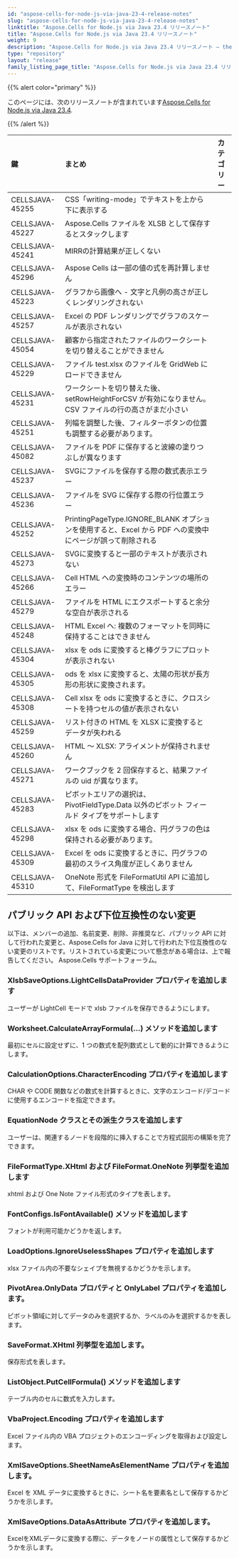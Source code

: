 ```yaml
---
id: "aspose-cells-for-node-js-via-java-23-4-release-notes"
slug: "aspose-cells-for-node-js-via-java-23-4-release-notes"
linktitle: "Aspose.Cells for Node.js via Java 23.4 リリースノート"
title: "Aspose.Cells for Node.js via Java 23.4 リリースノート"
weight: 9
description: "Aspose.Cells for Node.js via Java 23.4 リリースノート – the latest updates and fixes."
type: "repository"
layout: "release"
family_listing_page_title: "Aspose.Cells for Node.js via Java 23.4 リリースノート"
---
```

{{% alert color="primary" %}}

このページには、次のリリースノートが含まれています[Aspose.Cells for Node.js via Java 23.4](https://releases.aspose.com/cells/nodejs/new-releases/aspose.cells-for-node.js-via-java-23.4/).

{{% /alert %}}

|**鍵**|**まとめ**|**カテゴリー**|
| :- | :- | :- |
|CELLSJAVA-45255|CSS「writing-mode」でテキストを上から下に表示する|
|CELLSJAVA-45227|Aspose.Cells ファイルを XLSB として保存するとスタックします|
|CELLSJAVA-45241|MIRRの計算結果が正しくない|
|CELLSJAVA-45296|Aspose Cells は一部の値の式を再計算しません|
|CELLSJAVA-45223|グラフから画像へ - 文字と凡例の高さが正しくレンダリングされない|
|CELLSJAVA-45257|Excel の PDF レンダリングでグラフのスケールが表示されない|
|CELLSJAVA-45054|顧客から指定されたファイルのワークシートを切り替えることができません|
|CELLSJAVA-45229|ファイル test.xlsx のファイルを GridWeb にロードできません|
|CELLSJAVA-45231|ワークシートを切り替えた後、setRowHeightForCSV が有効になりません。CSV ファイルの行の高さがまだ小さい|
|CELLSJAVA-45251|列幅を調整した後、フィルターボタンの位置も調整する必要があります。|
|CELLSJAVA-45082|ファイルを PDF に保存すると波線の塗りつぶしが異なります|
|CELLSJAVA-45237|SVGにファイルを保存する際の数式表示エラー|
|CELLSJAVA-45236|ファイルを SVG に保存する際の行位置エラー|
|CELLSJAVA-45252|PrintingPageType.IGNORE_BLANK オプションを使用すると、Excel から PDF への変換中にページが誤って削除される|
|CELLSJAVA-45273|SVGに変換すると一部のテキストが表示されない|
|CELLSJAVA-45266|Cell HTML への変換時のコンテンツの場所のエラー|
|CELLSJAVA-45279|ファイルを HTML にエクスポートすると余分な空白が表示される|
|CELLSJAVA-45248|HTML Excel へ: 複数のフォーマットを同時に保持することはできません|
|CELLSJAVA-45304|xlsx を ods に変換すると棒グラフにプロットが表示されない|
|CELLSJAVA-45305|ods を xlsx に変換すると、太陽の形状が長方形の形状に変換されます。|
|CELLSJAVA-45308|Cell xlsx を ods に変換するときに、クロスシートを持つセルの値が表示されない|
|CELLSJAVA-45259|リスト付きの HTML を XLSX に変換するとデータが失われる|
|CELLSJAVA-45260|HTML ～ XLSX: アライメントが保持されません|
|CELLSJAVA-45271|ワークブックを 2 回保存すると、結果ファイルの uid が異なります。|
|CELLSJAVA-45283|ピボットエリアの選択は、PivotFieldType.Data 以外のピボット フィールド タイプをサポートします|
|CELLSJAVA-45298|xlsx を ods に変換する場合、円グラフの色は保持される必要があります。|
|CELLSJAVA-45309|Excel を ods に変換するときに、円グラフの最初のスライス角度が正しくありません|
|CELLSJAVA-45310|OneNote 形式を FileFormatUtil API に追加して、FileFormatType を検出します|

##  **パブリック API および下位互換性のない変更**

以下は、メンバーの追加、名前変更、削除、非推奨など、パブリック API に対して行われた変更と、Aspose.Cells for Java に対して行われた下位互換性のない変更のリストです。リストされている変更について懸念がある場合は、上で報告してください。 Aspose.Cells サポートフォーラム。

###  **XlsbSaveOptions.LightCellsDataProvider プロパティを追加します**

ユーザーが LightCell モードで xlsb ファイルを保存できるようにします。

###  **Worksheet.CalculateArrayFormula(...) メソッドを追加します**

最初にセルに設定せずに、1 つの数式を配列数式として動的に計算できるようにします。

###  **CalculationOptions.CharacterEncoding プロパティを追加します**

CHAR や CODE 関数などの数式を計算するときに、文字のエンコード/デコードに使用するエンコードを指定できます。

###  **EquationNode クラスとその派生クラスを追加します**

ユーザーは、関連するノードを段階的に挿入することで方程式図形の構築を完了できます。

###  **FileFormatType.XHtml および FileFormat.OneNote 列挙型を追加します**

xhtml および One Note ファイル形式のタイプを表します。

###  **FontConfigs.IsFontAvailable() メソッドを追加します**

フォントが利用可能かどうかを返します。

###  **LoadOptions.IgnoreUselessShapes プロパティを追加します**

xlsx ファイル内の不要なシェイプを無視するかどうかを示します。

###  **PivotArea.OnlyData プロパティと OnlyLabel プロパティを追加します。**

ピボット領域に対してデータのみを選択するか、ラベルのみを選択するかを表します。

###  **SaveFormat.XHtml 列挙型を追加します。**

保存形式を表します。

###  **ListObject.PutCellFormula() メソッドを追加します**

テーブル内のセルに数式を入力します。

###  **VbaProject.Encoding プロパティを追加します**

Excel ファイル内の VBA プロジェクトのエンコーディングを取得および設定します。

###  **XmlSaveOptions.SheetNameAsElementName プロパティを追加します。**

Excel を XML データに変換するときに、シート名を要素名として保存するかどうかを示します。

###  **XmlSaveOptions.DataAsAttribute プロパティを追加します。**

ExcelをXMLデータに変換する際に、データをノードの属性として保存するかどうかを示します。
